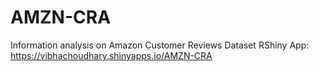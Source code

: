 # AMZN-CRA
Information analysis on Amazon Customer Reviews Dataset
RShiny App: https://vibhachoudhary.shinyapps.io/AMZN-CRA
